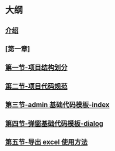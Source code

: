 # 大纲

## [介绍](README.md)

## [第一章]

## [第一节-项目结构划分](project-summary.md)

## [第二节-项目代码规范](standard.md)

## [第三节-admin 基础代码模板-index](module-index.md)

## [第四节-弹窗基础代码模板-dialog](module-dialog.md)

## [第五节-导出 excel 使用方法](module-export.md)
